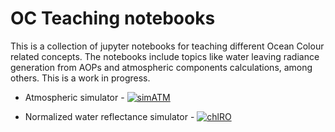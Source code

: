 # OC Teaching notebooks

This is a collection of jupyter notebooks for teaching different Ocean Colour related concepts. The notebooks include topics like water leaving radiance generation from AOPs and atmospheric components calculations, among others. This is a work in progress.


* Atmospheric simulator - [![simATM](https://mybinder.org/badge_logo.svg)](https://mybinder.org/v2/gh/fnemina/chlRho/master?filepath=notebooks/simAtm.ipynb)

* Normalized water reflectance simulator - [![chlRO](https://mybinder.org/badge_logo.svg)](https://mybinder.org/v2/gh/fnemina/chlRho/master?filepath=notebooks/chlRho.ipynb)
